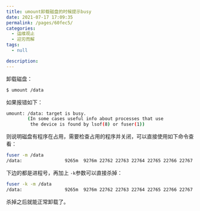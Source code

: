 ```yaml
---
title: umount卸载磁盘的时候提示busy
date: 2021-07-17 17:09:35
permalink: /pages/60fec5/
categories: 
  - 运维观止
  - 迎刃而解
tags: 
  - null

description: 
---
```


卸载磁盘：

```sh
$ umount /data
```

如果报错如下：

```sh
umount: /data: target is busy.
        (In some cases useful info about processes that use
         the device is found by lsof(8) or fuser(1))
```

则说明磁盘有程序在占用，需要检查占用的程序并关闭，可以直接使用如下命令查看：

```sh
fuser -m /data
/data:                9265m  9276m 22762 22763 22764 22765 22766 22767
```

下边的都是进程号，再加上 `-k`参数可以直接杀掉：

```sh
fuser -k -m /data
/data:                9265m  9276m 22762 22763 22764 22765 22766 22767
```

杀掉之后就能正常卸载了。

